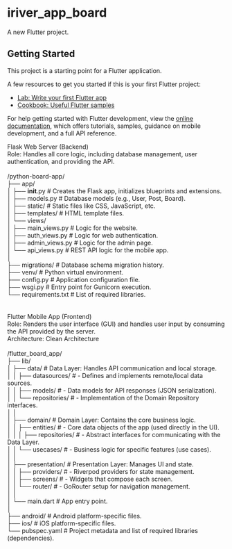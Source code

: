 # iriver_app_board

A new Flutter project.

## Getting Started

This project is a starting point for a Flutter application.

A few resources to get you started if this is your first Flutter project:

- [Lab: Write your first Flutter app](https://docs.flutter.dev/get-started/codelab)
- [Cookbook: Useful Flutter samples](https://docs.flutter.dev/cookbook)

For help getting started with Flutter development, view the
[online documentation](https://docs.flutter.dev/), which offers tutorials,
samples, guidance on mobile development, and a full API reference.


Flask Web Server (Backend)<br>
Role: Handles all core logic, including database management, user authentication, and providing the API.<br>
<br>
/python-board-app/<br>
├── app/<br>
│   ├── __init__.py         # Creates the Flask app, initializes blueprints and extensions.<br>
│   ├── models.py         # Database models (e.g., User, Post, Board).<br>
│   ├── static/           # Static files like CSS, JavaScript, etc.<br>
│   ├── templates/        # HTML template files.<br>
│   └── views/<br>
│       ├── main_views.py   # Logic for the website.<br>
│       ├── auth_views.py   # Logic for web authentication.<br>
│       ├── admin_views.py  # Logic for the admin page.<br>
│       └── api_views.py    # REST API logic for the mobile app.<br>
│<br>
├── migrations/           # Database schema migration history.<br>
├── venv/                 # Python virtual environment.<br>
├── config.py             # Application configuration file.<br>
├── wsgi.py               # Entry point for Gunicorn execution.<br>
└── requirements.txt      # List of required libraries.<br>
<br>
<br>
Flutter Mobile App (Frontend)<br>
Role: Renders the user interface (GUI) and handles user input by consuming the API provided by the server.<br>
Architecture: Clean Architecture<br>
<br>
/flutter_board_app/<br>
├── lib/<br>
│   ├── data/                 # Data Layer: Handles API communication and local storage.<br>
│   │   ├── datasources/    # - Defines and implements remote/local data sources.<br>
│   │   ├── models/         # - Data models for API responses (JSON serialization).<br>
│   │   └── repositories/   # - Implementation of the Domain Repository interfaces.<br>
│   │<br>
│   ├── domain/               # Domain Layer: Contains the core business logic.<br>
│   │   ├── entities/       # - Core data objects of the app (used directly in the UI).<br>
│   │   │   ├── repositories/   # - Abstract interfaces for communicating with the Data Layer.<br>
│   │   └── usecases/       # - Business logic for specific features (use cases).<br>
│   │<br>
│   ├── presentation/         # Presentation Layer: Manages UI and state.<br>
│   │   ├── providers/      # - Riverpod providers for state management.<br>
│   │   ├── screens/        # - Widgets that compose each screen.<br>
│   │   └── router/         # - GoRouter setup for navigation management.<br>
│   │<br>
│   └── main.dart             # App entry point.<br>
│<br>
├── android/                  # Android platform-specific files.<br>
├── ios/                      # iOS platform-specific files.<br>
└── pubspec.yaml              # Project metadata and list of required libraries (dependencies).<br>
